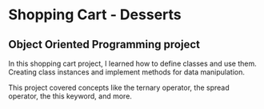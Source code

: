 # Shopping Cart  - Desserts

## Object Oriented Programming project

In this shopping cart project, I learned how to define classes and use them. Creating class instances and implement methods for data manipulation.

This project covered concepts like the ternary operator, the spread operator, the this keyword, and more.